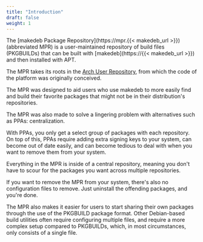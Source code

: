 ```yaml
---
title: "Introduction"
draft: false
weight: 1
---
```


The [makedeb Package Repository](https://mpr.{{< makedeb_url >}}) (abbreviated MPR) is a user-maintained repository of build files (PKGBUILDs) that can be built with [makedeb](https://{{< makedeb_url >}}) and then installed with APT.

The MPR takes its roots in the [Arch User Repository](https://wiki.archlinux.org/title/Arch_User_Repository), from which the code of the platform was originally conceived.

The MPR was designed to aid users who use makedeb to more easily find and build their favorite packages that might not be in their distribution's repositories.

The MPR was also made to solve a lingering problem with alternatives such as PPAs: centralization.

With PPAs, you only get a select group of packages with each repository. On top of this, PPAs require adding extra signing keys to your system, can become out of date easily, and can become tedious to deal with when you want to remove them from your system.

Everything in the MPR is inside of a central repository, meaning you don't have to scour for the packages you want across multiple repositories.

If you want to remove the MPR from your system, there's also no configuration files to remove. Just uninstall the offending packages, and you're done.

The MPR also makes it easier for users to start sharing their own packages through the use of the PKGBUILD package format. Other Debian-based build utilities often require configuring multiple files, and require a more complex setup compared to PKGBUILDs, which, in most circumstances, only consists of a single file.
